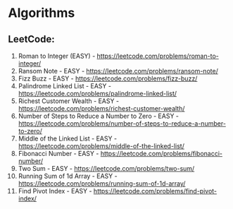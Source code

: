 # Algorithms
 
## LeetCode:

1. Roman to Integer (EASY) - https://leetcode.com/problems/roman-to-integer/
2. Ransom Note - EASY -  https://leetcode.com/problems/ransom-note/
3. Fizz Buzz - EASY - https://leetcode.com/problems/fizz-buzz/
4. Palindrome Linked List - EASY - https://leetcode.com/problems/palindrome-linked-list/
5. Richest Customer Wealth - EASY - https://leetcode.com/problems/richest-customer-wealth/
6. Number of Steps to Reduce a Number to Zero - EASY - https://leetcode.com/problems/number-of-steps-to-reduce-a-number-to-zero/
7. Middle of the Linked List  - EASY - https://leetcode.com/problems/middle-of-the-linked-list/
8. Fibonacci Number - EASY - https://leetcode.com/problems/fibonacci-number/
9. Two Sum - EASY - https://leetcode.com/problems/two-sum/
10. Running Sum of 1d Array - EASY - https://leetcode.com/problems/running-sum-of-1d-array/
11. Find Pivot Index - EASY - https://leetcode.com/problems/find-pivot-index/
